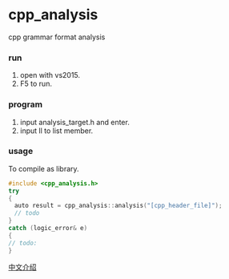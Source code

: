 # cpp_analysis #
cpp grammar format analysis

### run ###
1. open with vs2015.
2. F5 to run.

### program ###
1. input analysis_target.h and enter.
2. input ll to list member.

### usage ###
To compile as library.
```c++
#include <cpp_analysis.h>
try
{
　auto result = cpp_analysis::analysis("[cpp_header_file]");
　// todo
}
catch (logic_error& e)
{
// todo:
}
```



[中文介绍](http://www.cnblogs.com/fyter/p/analysis-cpp-syntex-format.html)
